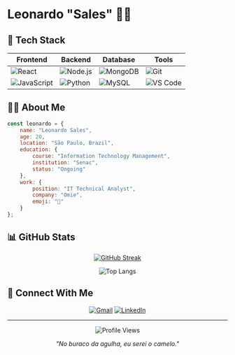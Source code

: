 # Leonardo "Sales" 👨‍💻
</div>

## 🚀 Tech Stack

<div align="center">
  
| Frontend | Backend | Database | Tools |
|----------|---------|----------|-------|
| ![React](https://img.shields.io/badge/React-20232A?style=for-the-badge&logo=react&logoColor=61DAFB) | ![Node.js](https://img.shields.io/badge/Node.js-43853D?style=for-the-badge&logo=node.js&logoColor=white) | ![MongoDB](https://img.shields.io/badge/MongoDB-4EA94B?style=for-the-badge&logo=mongodb&logoColor=white) | ![Git](https://img.shields.io/badge/GIT-E44C30?style=for-the-badge&logo=git&logoColor=white) |
| ![JavaScript](https://img.shields.io/badge/JavaScript-F7DF1E?style=for-the-badge&logo=javascript&logoColor=black) | ![Python](https://img.shields.io/badge/Python-14354C?style=for-the-badge&logo=python&logoColor=white) | ![MySQL](https://img.shields.io/badge/MySQL-005C84?style=for-the-badge&logo=mysql&logoColor=white) | ![VS Code](https://img.shields.io/badge/Visual_Studio_Code-0078D4?style=for-the-badge&logo=visual%20studio%20code&logoColor=white) |

</div>

## 👨‍💼 About Me

```javascript
const leonardo = {
    name: "Leonardo Sales",
    age: 20,
    location: "São Paulo, Brazil",
    education: {
        course: "Information Technology Management",
        institution: "Senac",
        status: "Ongoing"
    },
    work: {
        position: "IT Technical Analyst",
        company: "Omie",
        emoji: "🩵"
    }
};
```


## 📊 GitHub Stats

<div align="center">
  
[![GitHub Streak](https://github-readme-streak-stats.herokuapp.com/?user=Fernvndo&theme=dark)](https://git.io/streak-stats)
  
![Top Langs](https://github-readme-stats.vercel.app/api/top-langs/?username=Fernvndo&layout=compact&theme=dark)

</div>

## 🤝 Connect With Me

<div align="center">
  
[![Gmail](https://img.shields.io/badge/Gmail-D14836?style=for-the-badge&logo=gmail&logoColor=white)](mailto:leonardofernandezcontato@gmail.com)
[![LinkedIn](https://img.shields.io/badge/LinkedIn-0077B5?style=for-the-badge&logo=linkedin&logoColor=white)](https://www.linkedin.com/in/leonardofernandezss)

</div>

---

<div align="center">
  
![Profile Views](https://komarev.com/ghpvc/?username=Fernvndo&color=brightgreen)
  
*"No buraco da agulha, eu serei o camelo."*

</div>
